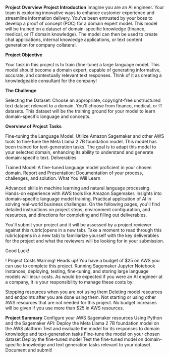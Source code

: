 **Project Overview**
**Project Introduction**
Imagine you are an AI engineer. Your team is exploring innovative ways to enhance customer experience and streamline information delivery. You've been entrusted by your boss to develop a proof of concept (POC) for a domain expert model. This model will be trained on a dataset of domain-specific knowledge (finance, medical, or IT domain knowledge). The model can then be used to create chat applications, internal knowledge applications, or text content generation for company collateral.

**Project Objective**

Your task in this project is to train (fine-tune) a large language model. This model should become a domain expert, capable of generating informative, accurate, and contextually relevant text responses. Think of it as creating a knowledgeable consultant for the company!

**The Challenge**

Selecting the Dataset: Choose an appropriate, copyright-free unstructured text dataset relevant to a domain. You'll choose from finance, medical, or IT datasets. This dataset will be the training ground for your model to learn domain-specific language and concepts.

**Overview of Project Tasks**

Fine-tuning the Language Model:
Utilize Amazon Sagemaker and other AWS tools to fine-tune the Meta Llama 2 7B foundation model. This model has been trained for text-generation tasks. The goal is to adapt this model to your selected domain, enhancing its ability to understand and generate domain-specific text.
Deliverables

Trained Model: A fine-tuned language model proficient in your chosen domain.
Report and Presentation: Documentation of your process, challenges, and solution.
What You Will Learn

Advanced skills in machine learning and natural language processing.
Hands-on experience with AWS tools like Amazon Sagemaker.
Insights into domain-specific language model training.
Practical application of AI in solving real-world business challenges.
On the following pages, you'll find detailed instructions on project steps, environment configuration, and resources, and directions for completing and filling out deliverables.

You'll submit your project and it will be assessed by a project reviewer against this rubric(opens in a new tab). Take a moment to read through this rubric(opens in a new tab) to familiarize yourself with the key deliverables for the project and what the reviewers will be looking for in your submission.

Good Luck!

! Project Costs Warning!
Heads up! You have a budget of $25 on AWS you can use to complete this project. Running Sagemaker Jupyter Notebook instances, deploying, testing, fine-tuning, and storing large language models will incur costs. As would be expected if you were an AI engineer at a company, It is your responsibility to manage these costs by:

Stopping resources when you are not using them
Deleting model resources and endpoints after you are done using them.
Not starting or using other AWS resources that are not needed for this project.
No budget increases will be given if you use more than $25 in AWS resources.

**Project Summary**
Configure your AWS Sagemaker resources
Using Python and the Sagemaker API:
Deploy the Meta Llama 2 7B foundation model on the AWS platform
Test and evaluate the model for its responses to domain knowledge and text-generation tasks
Fine-tune the model on your chosen dataset
Deploy the fine-tuned model
Test the fine-tuned model on domain-specific knowledge and text generation tasks relevant to your dataset.
Document and submit!
